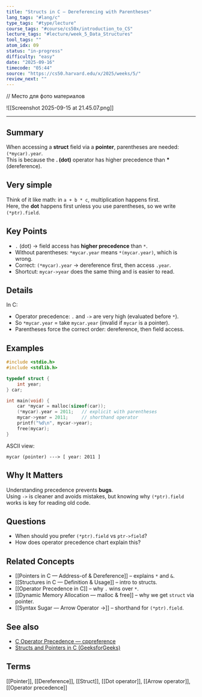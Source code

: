 ```yaml
---
title: "Structs in C — Dereferencing with Parentheses"
lang_tags: "#lang/c"
type_tags: "#type/lecture"
course_tags: "#course/cs50x/introduction_to_CS"
lecture_tags: "#lecture/week_5_Data_Structures"
tool_tags: ""
atom_idx: 09
status: "in-progress"
difficulty: "easy"
date: "2025-09-16"
timecode: "05:44"
source: "https://cs50.harvard.edu/x/2025/weeks/5/"
review_next: ""
---
```


// Место для фото материалов

![[Screenshot 2025-09-15 at 21.45.07.png]]

---

## Summary
When accessing a **struct** field via a **pointer**, parentheses are needed: `(*mycar).year`.  
This is because the **. (dot)** operator has higher precedence than **\*** (dereference).  

## Very simple
Think of it like math: in `a + b * c`, multiplication happens first.  
Here, the **dot** happens first unless you use parentheses, so we write `(*ptr).field`.

## Key Points
- `.` (dot) → field access has **higher precedence** than `*`.
- Without parentheses: `*mycar.year` means `*(mycar.year)`, which is wrong.
- Correct: `(*mycar).year` → dereference first, then access `.year`.
- Shortcut: `mycar->year` does the same thing and is easier to read.

## Details
In C:
- Operator precedence: `.` and `->` are very high (evaluated before `*`).
- So `*mycar.year` = take `mycar.year` (invalid if `mycar` is a pointer).
- Parentheses force the correct order: dereference, then field access.

## Examples
```c
#include <stdio.h>
#include <stdlib.h>

typedef struct {
    int year;
} car;

int main(void) {
    car *mycar = malloc(sizeof(car));
    (*mycar).year = 2011;   // explicit with parentheses
    mycar->year = 2011;     // shorthand operator
    printf("%d\n", mycar->year);
    free(mycar);
}
```

ASCII view:
```
mycar (pointer) ---> [ year: 2011 ]
```

## **Why It Matters**
Understanding precedence prevents **bugs**.  
Using `->` is cleaner and avoids mistakes, but knowing why `(*ptr).field` works is key for reading old code.

## Questions
- When should you prefer `(*ptr).field` vs `ptr->field`?
- How does operator precedence chart explain this?

## Related Concepts
- [[Pointers in C — Address-of & Dereference]] – explains `*` and `&`.
- [[Structures in C — Definition & Usage]] – intro to structs.
- [[Operator Precedence in C]] – why `.` wins over `*`.
- [[Dynamic Memory Allocation — malloc & free]] – why we get `struct` via pointer.
- [[Syntax Sugar — Arrow Operator ->]] – shorthand for `(*ptr).field`.

## See also
- [C Operator Precedence — cppreference](https://en.cppreference.com/w/c/language/operator_precedence)
- [Structs and Pointers in C (GeeksforGeeks)](https://www.geeksforgeeks.org/pointer-to-structure-in-c/)

## Terms
[[Pointer]], [[Dereference]], [[Struct]], [[Dot operator]], [[Arrow operator]], [[Operator precedence]]
